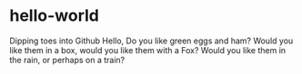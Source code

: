 # hello-world
Dipping toes into Github
Hello, Do you like green eggs and ham? Would you like them in a box, would you like them with a Fox?
Would you like them in the rain, or perhaps on a train?

